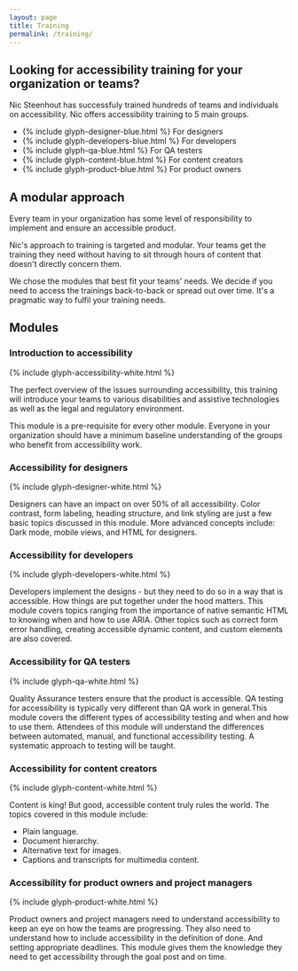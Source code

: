 ```yaml
---
layout: page
title: Training
permalink: /training/
---
```


## Looking for accessibility training for your organization or teams? 

Nic Steenhout has successfuly trained hundreds of teams and individuals on accessibility. Nic offers accessibility training to 5 main groups.

<!-- need icons/images with these -->

<ul class="flex-reflow list-none text-center">
  <li>
    {% include glyph-designer-blue.html %}
    For designers
  </li>
  <li>
    {% include glyph-developers-blue.html %}
    For developers
  </li>
  <li>
    {% include glyph-qa-blue.html %}
    For QA testers
  </li>
  <li>
    {% include glyph-content-blue.html %}
    For content creators
  </li>
  <li>
    {% include glyph-product-blue.html %}
    For product owners
  </li>
</ul>

## A modular approach

Every team in your organization has some level of responsibility to implement and ensure an accessible product. 

Nic's approach to training is targeted and modular. Your teams get the training they need without having to sit through hours of content that doesn't directly concern them.

We chose the modules that best fit your teams' needs. We decide if you need to access the trainings back-to-back or spread out over time. It's a pragmatic way to fulfil your training needs.

<section class="light-on-primary margin-vertical pad-inline round-corners">
  <h2>Modules</h2>
  <div class="grid-reflow grid-top">
<div>
      <h3>Introduction to accessibility</h3>
        <div class="flex-glyph">
    {% include glyph-accessibility-white.html %}
    </div>
      <p>The perfect overview of the issues surrounding accessibility, this training will introduce your teams to various disabilities and assistive technologies as well as the legal and regulatory environment.</p>
      <p>This module is a pre-requisite for every other module. Everyone in your organization should have a minimum baseline understanding of the groups who benefit from accessibility work.</p>
    </div>
    <div>
      <h3>Accessibility for designers</h3>
    {% include glyph-designer-white.html %}
      <p>Designers can have an impact on over 50% of all accessibility. Color contrast, form labeling, heading structure, and link styling are just a few basic topics discussed in this module. More advanced concepts include: Dark mode, mobile views, and HTML for designers.</p>
    </div>
    <div>
      <h3>Accessibility for developers</h3>
    {% include glyph-developers-white.html %}
      <p>Developers implement the designs - but they need to do so in a way that is accessible. How things are put together under the hood matters. This module covers topics ranging from the importance of native semantic HTML to knowing when and how to use ARIA. Other topics such as correct form error handling, creating accessible dynamic content, and custom elements are also covered.</p>
    </div>
    <div>
      <h3>Accessibility for QA testers</h3>
    {% include glyph-qa-white.html %}
      <p>Quality Assurance testers ensure that the product is accessible. QA testing for accessibility is typically very different than QA work in general.This module covers the different types of accessibility testing and when and how to use them. Attendees of this module will understand the differences between automated, manual, and functional accessibility testing. A systematic approach to testing will be taught.</p>
    </div>
    <div>
      <h3>Accessibility for content creators</h3>
    {% include glyph-content-white.html %}
      <p>Content is king! But good, accessible content truly rules the world. The topics covered in this module include:</p>
      <ul>
        <li>Plain language.</li>
        <li>Document hierarchy.</li>
        <li>Alternative text for images.</li>
        <li>Captions and transcripts for multimedia content.</li>
      </ul>
    </div>
    <div>
      <h3>Accessibility for product owners and project managers</h3>
    {% include glyph-product-white.html %}
      <p>Product owners and project managers need to understand accessibility to keep an eye on how the teams are progressing. They also need to understand how to include accessibility in the definition of done. And setting appropriate deadlines. This module gives them the knowledge they need to get accessibility through the goal post and on time.</p>
    </div>
  </div>
</section>